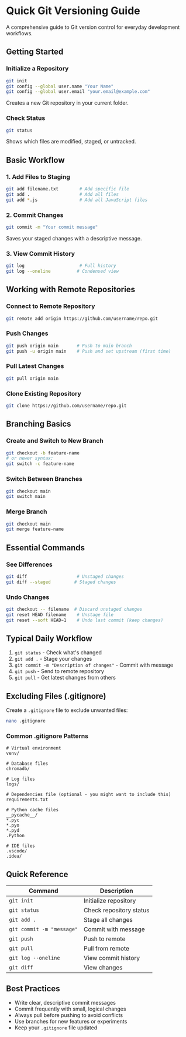 # Quick Git Versioning Guide

A comprehensive guide to Git version control for everyday development workflows.

## Getting Started

### Initialize a Repository

```bash
git init
git config --global user.name "Your Name"
git config --global user.email "your.email@example.com"
```

Creates a new Git repository in your current folder.

### Check Status

```bash
git status
```

Shows which files are modified, staged, or untracked.

## Basic Workflow

### 1. Add Files to Staging

```bash
git add filename.txt        # Add specific file
git add .                   # Add all files
git add *.js                # Add all JavaScript files
```

### 2. Commit Changes

```bash
git commit -m "Your commit message"
```

Saves your staged changes with a descriptive message.

### 3. View Commit History

```bash
git log                     # Full history
git log --oneline          # Condensed view
```

## Working with Remote Repositories

### Connect to Remote Repository

```bash
git remote add origin https://github.com/username/repo.git
```

### Push Changes

```bash
git push origin main       # Push to main branch
git push -u origin main    # Push and set upstream (first time)
```

### Pull Latest Changes

```bash
git pull origin main
```

### Clone Existing Repository

```bash
git clone https://github.com/username/repo.git
```

## Branching Basics

### Create and Switch to New Branch

```bash
git checkout -b feature-name
# or newer syntax:
git switch -c feature-name
```

### Switch Between Branches

```bash
git checkout main
git switch main
```

### Merge Branch

```bash
git checkout main
git merge feature-name
```

## Essential Commands

### See Differences

```bash
git diff                   # Unstaged changes
git diff --staged         # Staged changes
```

### Undo Changes

```bash
git checkout -- filename  # Discard unstaged changes
git reset HEAD filename    # Unstage file
git reset --soft HEAD~1    # Undo last commit (keep changes)
```

## Typical Daily Workflow

1. `git status` - Check what's changed
2. `git add .` - Stage your changes
3. `git commit -m "Description of changes"` - Commit with message
4. `git push` - Send to remote repository
5. `git pull` - Get latest changes from others

## Excluding Files (.gitignore)

Create a `.gitignore` file to exclude unwanted files:

```bash
nano .gitignore
```

### Common .gitignore Patterns

```gitignore
# Virtual environment
venv/

# Database files
chromadb/

# Log files
logs/

# Dependencies file (optional - you might want to include this)
requirements.txt

# Python cache files
__pycache__/
*.pyc
*.pyo
*.pyd
.Python

# IDE files
.vscode/
.idea/
```

## Quick Reference

| Command | Description |
|---------|-------------|
| `git init` | Initialize repository |
| `git status` | Check repository status |
| `git add .` | Stage all changes |
| `git commit -m "message"` | Commit with message |
| `git push` | Push to remote |
| `git pull` | Pull from remote |
| `git log --oneline` | View commit history |
| `git diff` | View changes |

## Best Practices

- Write clear, descriptive commit messages
- Commit frequently with small, logical changes
- Always pull before pushing to avoid conflicts
- Use branches for new features or experiments
- Keep your `.gitignore` file updated
